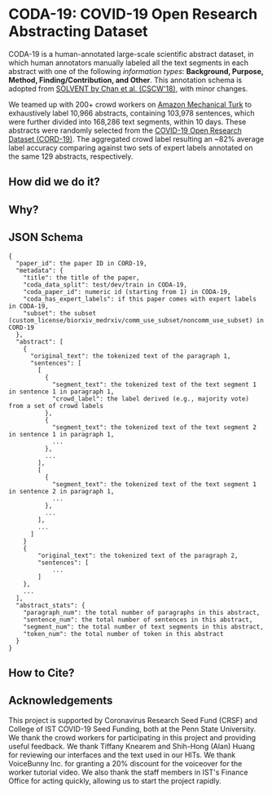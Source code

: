 # CODA-19: COVID-19 Open Research Abstracting Dataset
CODA-19 is a human-annotated large-scale scientific abstract dataset, in which human annotators manually labeled all the text segments in each abstract with one of the following *information types*: **Background, Purpose, Method, Finding/Contribution, and Other**. This annotation schema is adopted from [SOLVENT by Chan et al. (CSCW'18)](https://dl.acm.org/doi/10.1145/3274300), with minor changes.

We teamed up with 200+ crowd workers on [Amazon Mechanical Turk](https://www.mturk.com/) to exhaustively label 10,966 abstracts, containing 103,978 sentences, which were further divided into 168,286 text segments, within 10 days.
These abstracts were randomly selected from the [COVID-19 Open Research Dataset (CORD-19)](https://www.semanticscholar.org/cord19).
The aggregated crowd label resulting an ~82% average label accuracy comparing against two sets of expert labels annotated on the same 129 abstracts, respectively.

## How did we do it?

## Why?

## JSON Schema

```
{
  "paper_id": the paper ID in CORD-19,
  "metadata": {
    "title": the title of the paper,
    "coda_data_split": test/dev/train in CODA-19,
    "coda_paper_id": numeric id (starting from 1) in CODA-19,
    "coda_has_expert_labels": if this paper comes with expert labels in CODA-19,
    "subset": the subset (custom_license/biorxiv_medrxiv/comm_use_subset/noncomm_use_subset) in CORD-19
  },
  "abstract": [
    { 
      "original_text": the tokenized text of the paragraph 1,
      "sentences": [
        [ 
          {
            "segment_text": the tokenized text of the text segment 1 in sentence 1 in paragraph 1, 
            "crowd_label": the label derived (e.g., majority vote) from a set of crowd labels
          },
          {
            "segment_text": the tokenized text of the text segment 2 in sentence 1 in paragraph 1, 
            ...
          },
          ...
        ],
        [ 
          {
            "segment_text": the tokenized text of the text segment 1 in sentence 2 in paragraph 1, 
            ...
          },
          ...
        ],
        ...
      ]
    }
    { 
        "original_text": the tokenized text of the paragraph 2,
        "sentences": [
            ...
        ]
    },
    ...
  ],
  "abstract_stats": {
    "paragraph_num": the total number of paragraphs in this abstract,
    "sentence_num": the total number of sentences in this abstract,
    "segment_num": the total number of text segments in this abstract,
    "token_num": the total number of token in this abstract
  }
}
```
## How to Cite?

## Acknowledgements
This project is supported by Coronavirus Research Seed Fund (CRSF) and College of IST COVID-19 Seed Funding, both at the Penn State University.
We thank the crowd workers for participating in this project and providing useful feedback.
We thank Tiffany Knearem and Shih-Hong (Alan) Huang for reviewing our interfaces and the text used in our HITs.
We thank VoiceBunny Inc. for granting a 20% discount for the voiceover for the worker tutorial video.
We also thank the staff members in IST's Finance Office for acting quickly, allowing us to start the project rapidly.





